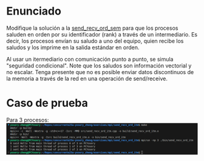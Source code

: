 # Enunciado

Modifique la solución a la [send_recv_ord_sem](../send_recv_ord_sem/) para que los procesos saluden en orden por su identificador (rank) a través de un intermediario. Es decir, los procesos envían su saludo a uno del equipo, quien recibe los saludos y los imprime en la salida estándar en orden.

Al usar un itermediario con comunicación punto a punto, se simula "seguridad condicional". Note que los saludos son información vectorial y no escalar. Tenga presente que no es posible enviar datos discontinuos de la memoria a través de la red en una operación de send/receive.

# Caso de prueba
Para 3 procesos:
![alt text](image.png)